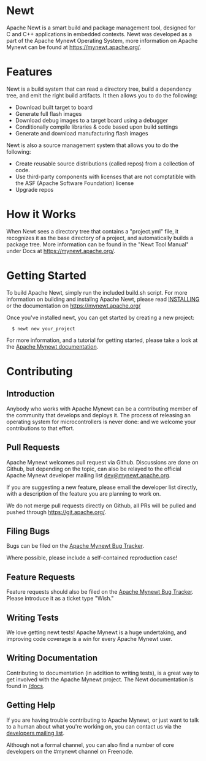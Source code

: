 <!--
#
# Licensed to the Apache Software Foundation (ASF) under one
# or more contributor license agreements.  See the NOTICE file
# distributed with this work for additional information
# regarding copyright ownership.  The ASF licenses this file
# to you under the Apache License, Version 2.0 (the
# "License"); you may not use this file except in compliance
# with the License.  You may obtain a copy of the License at
#
# http://www.apache.org/licenses/LICENSE-2.0
#
# Unless required by applicable law or agreed to in writing,
# software distributed under the License is distributed on an
# "AS IS" BASIS, WITHOUT WARRANTIES OR CONDITIONS OF ANY
#  KIND, either express or implied.  See the License for the
# specific language governing permissions and limitations
# under the License.
#
-->

# Newt

Apache Newt is a smart build and package management tool, designed for C and C++
applications in embedded contexts.  Newt was developed as a part of the
Apache Mynewt Operating System, more information on Apache Mynewt can be found
at https://mynewt.apache.org/.

# Features

Newt is a build system that can read a directory tree, build a dependency tree, and emit the right build artifacts. It then allows you to do the following:

* Download built target to board
* Generate full flash images
* Download debug images to a target board using a debugger
* Conditionally compile libraries & code based upon build settings
* Generate and download manufacturing flash images

Newt is also a source management system that allows you to do the following:

* Create reusable source distributions (called repos) from a collection of code.
* Use third-party components with licenses that are not comptatible with the ASF (Apache Software Foundation) license
* Upgrade repos


# How it Works

When Newt sees a directory tree that contains a "project.yml" file, it recognizes it as the base directory of a project, and automatically builds a package tree.
More information can be found in the "Newt Tool Manual" under Docs at https://mynewt.apache.org/.


# Getting Started

To build Apache Newt, simply run the included build.sh script.  For more
information on building and installng Apache Newt, please read
[INSTALLING](/INSTALLING.md) or the documentation on https://mynewt.apache.org/

Once you've installed newt, you can get started by creating a new project:

```no-highlight
  $ newt new your_project
```

For more information, and a tutorial for getting started, please take a look at
the [Apache Mynewt documentation](https://mynewt.apache.org/latest/tutorials/tutorials.html).



# Contributing

## Introduction

Anybody who works with Apache Mynewt can be a contributing member of the
community that develops and deploys it.  The process of releasing an operating
system for microcontrollers is never done: and we welcome your contributions
to that effort.

## Pull Requests

Apache Mynewt welcomes pull request via Github.  Discussions are done on Github,
but depending on the topic, can also be relayed to the official Apache Mynewt
developer mailing list dev@mynewt.apache.org.

If you are suggesting a new feature, please email the developer list directly,
with a description of the feature you are planning to work on.

We do not merge pull requests directly on Github, all PRs will be pulled and
pushed through https://git.apache.org/.

## Filing Bugs

Bugs can be filed on the
[Apache Mynewt Bug Tracker](https://issues.apache.org/jira/browse/MYNEWT).

Where possible, please include a self-contained reproduction case!

## Feature Requests

Feature requests should also be filed on the
[Apache Mynewt Bug Tracker](https://issues.apache.org/jira/browse/MYNEWT).
Please introduce it as a ticket type "Wish."

## Writing Tests

We love getting newt tests!  Apache Mynewt is a huge undertaking, and improving
code coverage is a win for every Apache Mynewt user.

## Writing Documentation

Contributing to documentation (in addition to writing tests), is a great way
to get involved with the Apache Mynewt project. The Newt documentation is found 
in [/docs](/docs).

## Getting Help

If you are having trouble contributing to Apache Mynewt, or just want to talk
to a human about what you're working on, you can contact us via the
[developers mailing list](mailto:dev@mynewt.apache.org).

Although not a formal channel, you can also find a number of core developers
on the #mynewt channel on Freenode.
